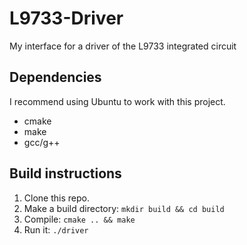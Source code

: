 # L9733-Driver
My interface for a driver of the L9733 integrated circuit

## Dependencies
I recommend using Ubuntu to work with this project. 
* cmake
* make
* gcc/g++

## Build instructions
1. Clone this repo.
2. Make a build directory: `mkdir build && cd build`
3. Compile: `cmake .. && make`
4. Run it: `./driver`